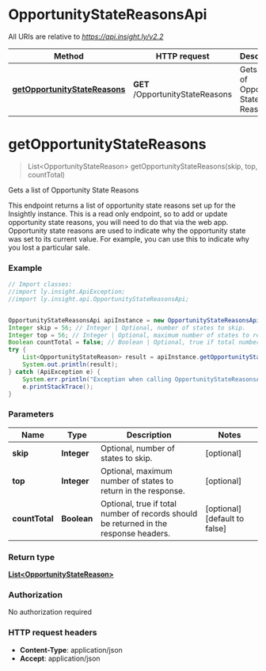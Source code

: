 # OpportunityStateReasonsApi

All URIs are relative to *https://api.insight.ly/v2.2*

Method | HTTP request | Description
------------- | ------------- | -------------
[**getOpportunityStateReasons**](OpportunityStateReasonsApi.md#getOpportunityStateReasons) | **GET** /OpportunityStateReasons | Gets a list of Opportunity State Reasons


<a name="getOpportunityStateReasons"></a>
# **getOpportunityStateReasons**
> List&lt;OpportunityStateReason&gt; getOpportunityStateReasons(skip, top, countTotal)

Gets a list of Opportunity State Reasons

This endpoint returns a list of opportunity state reasons set up for the Insightly instance.            This is a read only endpoint, so to add or update opportunity state reasons, you will need to do that via the web app.            Opportunity state reasons are used to indicate why the opportunity state was set to its current value.            For example, you can use this to indicate why you lost a particular sale.

### Example
```java
// Import classes:
//import ly.insight.ApiException;
//import ly.insight.api.OpportunityStateReasonsApi;


OpportunityStateReasonsApi apiInstance = new OpportunityStateReasonsApi();
Integer skip = 56; // Integer | Optional, number of states to skip.
Integer top = 56; // Integer | Optional, maximum number of states to return in the response.
Boolean countTotal = false; // Boolean | Optional, true if total number of records should be returned in the response headers.
try {
    List<OpportunityStateReason> result = apiInstance.getOpportunityStateReasons(skip, top, countTotal);
    System.out.println(result);
} catch (ApiException e) {
    System.err.println("Exception when calling OpportunityStateReasonsApi#getOpportunityStateReasons");
    e.printStackTrace();
}
```

### Parameters

Name | Type | Description  | Notes
------------- | ------------- | ------------- | -------------
 **skip** | **Integer**| Optional, number of states to skip. | [optional]
 **top** | **Integer**| Optional, maximum number of states to return in the response. | [optional]
 **countTotal** | **Boolean**| Optional, true if total number of records should be returned in the response headers. | [optional] [default to false]

### Return type

[**List&lt;OpportunityStateReason&gt;**](OpportunityStateReason.md)

### Authorization

No authorization required

### HTTP request headers

 - **Content-Type**: application/json
 - **Accept**: application/json

